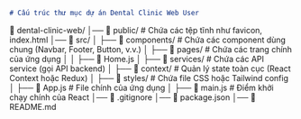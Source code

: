 ```markdown
# Cấu trúc thư mục dự án Dental Clinic Web User

```
📂 dental-clinic-web/
│── 📂 public/                # Chứa các tệp tĩnh như favicon, index.html
│── 📂 src/
│   ├── 📂 components/        # Chứa các component dùng chung (Navbar, Footer, Button, v.v.)
│   ├── 📂 pages/             # Chứa các trang chính của ứng dụng
│   │   ├── 📝 Home.js
│   ├── 📂 services/          # Chứa các API service (gọi API backend)
│   ├── 📂 context/           # Quản lý state toàn cục (React Context hoặc Redux)
│   ├── 📂 styles/            # Chứa file CSS hoặc Tailwind config
│   ├── 📝 App.js             # File chính của ứng dụng
│   ├── 📝 main.js            # Điểm khởi chạy chính của React
│── 📝 .gitignore
│── 📝 package.json
│── 📝 README.md
```
```
